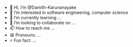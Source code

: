 - 👋 Hi, I’m @Damith-Karunanayake
- 👀 I’m interested in software engineering, computer science
- 🌱 I’m currently learning ...
- 💞️ I’m looking to collaborate on ...
- 📫 How to reach me ...
- 😄 Pronouns: ...
- ⚡ Fun fact: ...

<!---
Damith-Karunanayake/Damith-Karunanayake is a ✨ special ✨ repository because its `README.md` (this file) appears on your GitHub profile.
You can click the Preview link to take a look at your changes.
--->
